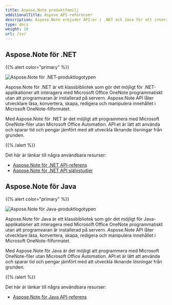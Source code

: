 ```yaml
---
title: Aspose.Note produktfamilj
additionalTitle: Aspose API-referenser
description: Aspose.Note erbjuder API:er i .NET och Java för att interagera med Microsoft Office OneNote programmatiskt utan att programvaran är installerad på servern. Aspose.Note API:er låter utvecklare läsa, konvertera, skapa, redigera och manipulera innehållet i Microsoft OneNote-filformatet.
type: docs
weight: 10
url: /sv/
---
```


## Aspose.Note för .NET

{{% alert color="primary" %}} 

![Aspose.Note för .NET-produktlogotypen](../home_1.png)

Aspose.Note för .NET är ett klassbibliotek som gör det möjligt för .NET-applikationer att interagera med Microsoft Office OneNote programmatiskt utan att programvaran är installerad på servern. Aspose.Note API låter utvecklare läsa, konvertera, skapa, redigera och manipulera innehållet i Microsoft OneNote-filformatet.

Med Aspose.Note för .NET är det möjligt att programmera med Microsoft OneNote-filer utan Microsoft Office Automation. API:et är lätt att använda och sparar tid och pengar jämfört med att utveckla liknande lösningar från grunden.

{{% /alert %}} 

Det här är länkar till några användbara resurser:
- [Aspose.Note för .NET API-referens](/note/sv/net/)
- [Aspose.Note för .NET API självstudier](/tutorials/note/sv/net/)

## Aspose.Note för Java

{{% alert color="primary" %}} 

![Aspose.Note för Java-produktlogotypen](../home_2.png)

Aspose.Note för Java är ett klassbibliotek som gör det möjligt för Java-applikationer att interagera med Microsoft Office OneNote programmatiskt utan att programvaran är installerad på servern. Aspose.Note API låter utvecklare läsa, konvertera, skapa, redigera och manipulera innehållet i Microsoft OneNote-filformatet.

Med Aspose.Note för Java är det möjligt att programmera med Microsoft OneNote-filer utan Microsoft Office Automation. API:et är lätt att använda och sparar tid och pengar jämfört med att utveckla liknande lösningar från grunden.

{{% /alert %}} 

Det här är länkar till några användbara resurser:
- [Aspose.Note för Java API-referens](/note/java/)